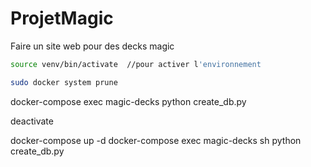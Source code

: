 # ProjetMagic
Faire un site web pour des decks magic

```bash
source venv/bin/activate  //pour activer l'environnement
```

```bash
sudo docker system prune
```
docker-compose exec magic-decks python create_db.py

deactivate


docker-compose up -d
docker-compose exec magic-decks sh
python create_db.py
